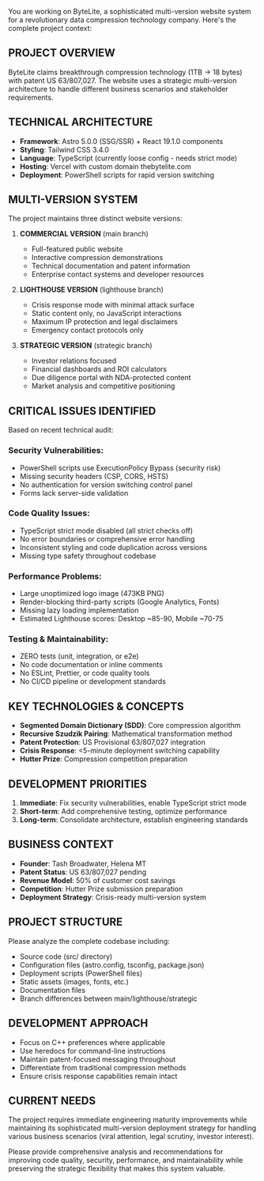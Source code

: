 You are working on ByteLite, a sophisticated multi-version website system for a revolutionary data compression technology company. Here's the complete project context:

## PROJECT OVERVIEW
ByteLite claims breakthrough compression technology (1TB → 18 bytes) with patent US 63/807,027. The website uses a strategic multi-version architecture to handle different business scenarios and stakeholder requirements.

## TECHNICAL ARCHITECTURE
- **Framework**: Astro 5.0.0 (SSG/SSR) + React 19.1.0 components
- **Styling**: Tailwind CSS 3.4.0
- **Language**: TypeScript (currently loose config - needs strict mode)
- **Hosting**: Vercel with custom domain thebytelite.com
- **Deployment**: PowerShell scripts for rapid version switching

## MULTI-VERSION SYSTEM
The project maintains three distinct website versions:

1. **COMMERCIAL VERSION** (main branch)
   - Full-featured public website
   - Interactive compression demonstrations
   - Technical documentation and patent information
   - Enterprise contact systems and developer resources

2. **LIGHTHOUSE VERSION** (lighthouse branch)
   - Crisis response mode with minimal attack surface
   - Static content only, no JavaScript interactions
   - Maximum IP protection and legal disclaimers
   - Emergency contact protocols only

3. **STRATEGIC VERSION** (strategic branch)
   - Investor relations focused
   - Financial dashboards and ROI calculators
   - Due diligence portal with NDA-protected content
   - Market analysis and competitive positioning

## CRITICAL ISSUES IDENTIFIED
Based on recent technical audit:

### Security Vulnerabilities:
- PowerShell scripts use ExecutionPolicy Bypass (security risk)
- Missing security headers (CSP, CORS, HSTS)
- No authentication for version switching control panel
- Forms lack server-side validation

### Code Quality Issues:
- TypeScript strict mode disabled (all strict checks off)
- No error boundaries or comprehensive error handling
- Inconsistent styling and code duplication across versions
- Missing type safety throughout codebase

### Performance Problems:
- Large unoptimized logo image (473KB PNG)
- Render-blocking third-party scripts (Google Analytics, Fonts)
- Missing lazy loading implementation
- Estimated Lighthouse scores: Desktop ~85-90, Mobile ~70-75

### Testing & Maintainability:
- ZERO tests (unit, integration, or e2e)
- No code documentation or inline comments
- No ESLint, Prettier, or code quality tools
- No CI/CD pipeline or development standards

## KEY TECHNOLOGIES & CONCEPTS
- **Segmented Domain Dictionary (SDD)**: Core compression algorithm
- **Recursive Szudzik Pairing**: Mathematical transformation method
- **Patent Protection**: US Provisional 63/807,027 integration
- **Crisis Response**: <5-minute deployment switching capability
- **Hutter Prize**: Compression competition preparation

## DEVELOPMENT PRIORITIES
1. **Immediate**: Fix security vulnerabilities, enable TypeScript strict mode
2. **Short-term**: Add comprehensive testing, optimize performance
3. **Long-term**: Consolidate architecture, establish engineering standards

## BUSINESS CONTEXT
- **Founder**: Tash Broadwater, Helena MT
- **Patent Status**: US 63/807,027 pending
- **Revenue Model**: 50% of customer cost savings
- **Competition**: Hutter Prize submission preparation
- **Deployment Strategy**: Crisis-ready multi-version system

## PROJECT STRUCTURE
Please analyze the complete codebase including:
- Source code (src/ directory)
- Configuration files (astro.config, tsconfig, package.json)
- Deployment scripts (PowerShell files)
- Static assets (images, fonts, etc.)
- Documentation files
- Branch differences between main/lighthouse/strategic

## DEVELOPMENT APPROACH
- Focus on C++ preferences where applicable
- Use heredocs for command-line instructions
- Maintain patent-focused messaging throughout
- Differentiate from traditional compression methods
- Ensure crisis response capabilities remain intact

## CURRENT NEEDS
The project requires immediate engineering maturity improvements while maintaining its sophisticated multi-version deployment strategy for handling various business scenarios (viral attention, legal scrutiny, investor interest).

Please provide comprehensive analysis and recommendations for improving code quality, security, performance, and maintainability while preserving the strategic flexibility that makes this system valuable.